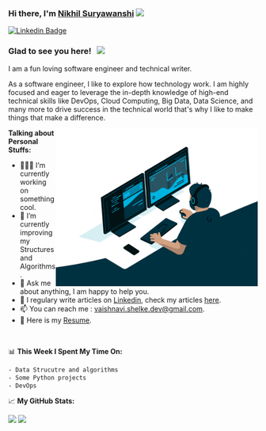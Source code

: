 ### Hi there, I'm <a href="https://www.linkedin.com/in/nikhil-surya29" target="_blank">Nikhil Suryawanshi</a> <img src="https://media.giphy.com/media/hvRJCLFzcasrR4ia7z/giphy.gif" width="25px">

[![Linkedin Badge](https://img.shields.io/badge/-LinkedIn-0e76a8?style=flat-square&logo=Linkedin&logoColor=white)](https://www.linkedin.com/in/vaishnavi-shelke/)

### Glad to see you here! &nbsp; ![](https://visitor-badge.glitch.me/badge?page_id=VaishnaviShelke.VaishnaviShelke)

I am a fun loving software engineer and technical writer.

As a software engineer, I like to explore how technology work. I am highly focused and eager to leverage the in-depth knowledge of high-end technical skills like DevOps, Cloud Computing, Big Data, Data Science, and many more to drive success in the technical world that's why I like to make things that make a difference.

<img align="right" alt="GIF" src="./image/coding.gif?raw=true" width="408" height="318" />


**Talking about Personal Stuffs:**

- 👨🏻‍💻 I’m currently working on something cool.
- 🚀 I’m currently improving my Structures and Algorithms.
- 💬 Ask me about anything, I am happy to help you.
- 📝 I regulary write articles on [Linkedin](https://www.linkedin.com/in/vaishnavi-shelke/), check my articles [here](https://www.linkedin.com/in/vaishnavi-shelke/).
- 📫 You can reach me : [vaishnavi.shelke.dev@gmail.com](mailto:vaishnavi.shelke.dev@gmail.com).
- 📝 Here is my [Resume](https://drive.google.com/).

</br>

📊 **This Week I Spent My Time On:**

```text
- Data Strucutre and algorithms
- Some Python projects
- DevOps
```


📈 **My GitHub Stats:**

<p>
  <img height="180em" src="https://github-readme-stats.vercel.app/api?username=VaishnaviShelke&show_icons=true&hide_border=true&&count_private=true&include_all_commits=true" />
  <img height="180em" src="https://github-readme-stats.vercel.app/api/top-langs/?username=VaishnaviShelke&exclude_repo=KNN-Image-Classification&show_icons=true&hide_border=true&layout=compact&langs_count=8"/>
</p>
